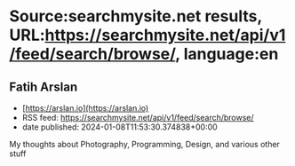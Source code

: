 # Source:searchmysite.net results, URL:https://searchmysite.net/api/v1/feed/search/browse/, language:en

## Fatih Arslan
 - [https://arslan.io](https://arslan.io)
 - RSS feed: https://searchmysite.net/api/v1/feed/search/browse/
 - date published: 2024-01-08T11:53:30.374838+00:00

My thoughts about Photography, Programming, Design, and various other stuff

